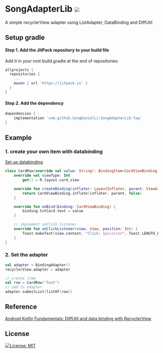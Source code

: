 # SongAdapterLib [![](https://jitpack.io/v/SongDanielLi/SongAdapterLib.svg)](https://jitpack.io/#SongDanielLi/SongAdapterLib)
A simple recyclerView adapter using ListAdapter, DataBinding and DiffUtil


## Setup gradle
#### Step 1. Add the JitPack repository to your build file
Add it in your root build.gradle at the end of repositories:
```gradle
allprojects {
  repositories {
    ...
    maven { url 'https://jitpack.io' }
  }
}

```
#### Step 2. Add the dependency
```gradle
dependencies {
    implementation 'com.github.SongDanielLi:SongAdapterLib:Tag'
}

```

## Example
### 1. create your own item with databinding
[Set up databinding](https://developer.android.com/topic/libraries/data-binding/start)

```kotlin
class CardRow(override val value: String): BindingItem<CardViewBinding, String>() {
    override val viewType: Int
        get() = R.layout.card_view

    override fun createBinding(inflater: LayoutInflater, parent: ViewGroup, viewType: Int): CardViewBinding {
        return CardViewBinding.inflate(inflater, parent, false)
    }

    override fun onBind(binding: CardViewBinding) {
        binding.txtCard.text = value
    }

    // implement onClick listener
    override fun onClickListener(view: View, position: Int) {
        Toast.makeText(view.context, "Click: $position", Toast.LENGTH_LONG).show()
    }
}
```

### 2. Set the adapter
```kotlin
val adapter = BindingAdapter()
recyclerView.adapter = adapter

// create item
val row = CardRow("Test")
// add to adapter
adapter.submitList(listOf(row))
```

## Reference
[Android Kotlin Fundamentals: DiffUtil and data binding with RecyclerView](https://developer.android.com/codelabs/kotlin-android-training-diffutil-databinding#0)

## License
[![License: MIT](https://img.shields.io/badge/License-MIT-yellow.svg)](https://opensource.org/licenses/MIT)
